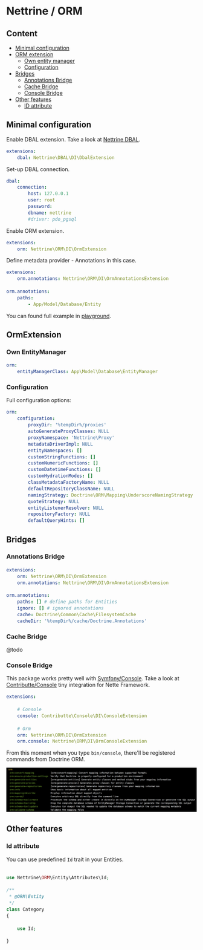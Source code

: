 # Nettrine / ORM

## Content

- [Minimal configuration](#minimal-configuration)
- [ORM extension](#ormextension)
	- [Own entity manager](#own-entitymanager)
	- [Configuration](#configuration)
- [Bridges](#bridges)
	- [Annotations Bridge](#annotations-bridge)
	- [Cache Bridge](#cache-bridge)
	- [Console Bridge](#console-bridge)
- [Other features](#other-features)
	- [ID attribute](#id-attribute)

## Minimal configuration

Enable DBAL extension. Take a look at [Nettrine DBAL](https://github.com/nettrine/dbal).

```yaml
extensions:
    dbal: Nettrine\DBAL\DI\DbalExtension
```

Set-up DBAL connection.

```yaml
dbal:
    connection:
        host: 127.0.0.1
        user: root
        password:
        dbname: nettrine
        #driver: pdo_pgsql
```

Enable ORM extension.

```yaml
extensions:
    orm: Nettrine\ORM\DI\OrmExtension
```

Define metadata provider - Annotations in this case.

```yaml
extensions:
    orm.annotations: Nettrine\ORM\DI\OrmAnnotationsExtension

orm.annotations:
    paths:
        - App/Model/Database/Entity
```

You can found full example in [playground](https://github.com/nettrine/playground).

## OrmExtension

### Own EntityManager

```yaml
orm:
    entityManagerClass: App\Model\Database\EntityManager
```

### Configuration

Full configuration options:

```yaml
orm:
    configuration:
        proxyDir: '%tempDir%/proxies'
        autoGenerateProxyClasses: NULL
        proxyNamespace: 'Nettrine\Proxy'
        metadataDriverImpl: NULL
        entityNamespaces: []
        customStringFunctions: []
        customNumericFunctions: []
        customDatetimeFunctions: []
        customHydrationModes: []
        classMetadataFactoryName: NULL
        defaultRepositoryClassName: NULL
        namingStrategy: Doctrine\ORM\Mapping\UnderscoreNamingStrategy
        quoteStrategy: NULL
        entityListenerResolver: NULL
        repositoryFactory: NULL
        defaultQueryHints: []
```

## Bridges

### Annotations Bridge

```yaml
extensions:
    orm: Nettrine\ORM\DI\OrmExtension
    orm.annotations: Nettrine\ORM\DI\OrmAnnotationsExtension

orm.annotations:
    paths: [] # define paths for Entities 
    ignore: [] # ignored annotations
    cache: Doctrine\Common\Cache\FilesystemCache
    cacheDir: '%tempDir%/cache/Doctrine.Annotations'
```

### Cache Bridge

@todo

### Console Bridge

This package works pretty well with [Symfony/Console](https://symfony.com/doc/current/components/console.html). Take a look at [Contributte/Console](https://github.com/contributte/console)
tiny integration for Nette Framework.

```yaml
extensions:

    # Console
    console: Contributte\Console\DI\ConsoleExtension

    # Orm
    orm: Nettrine\ORM\DI\OrmExtension
    orm.console: Nettrine\ORM\DI\OrmConsoleExtension
```

From this moment when you type `bin/console`, there'll be registered commands from Doctrine ORM.

![Commands](assets/commands.png)

## Other features 

### Id attribute

You can use predefined `Id` trait in your Entities.

```php

use Nettrine\ORM\Entity\Attributes\Id;

/**
 * @ORM\Entity
 */
class Category
{

    use Id;

}
```
